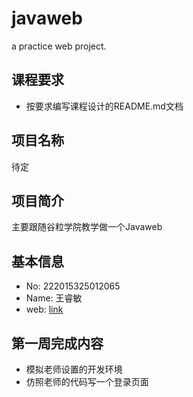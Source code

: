 # javaweb
a practice web project.

## 课程要求
- 按要求编写课程设计的README.md文档

## 项目名称
待定

## 项目简介
主要跟随谷粒学院教学做一个Javaweb

## 基本信息
- No: 222015325012065
- Name: 王睿敏
- web: [link](http://47.102.203.124:8080/javaweb)

## 第一周完成内容
- 模拟老师设置的开发环境
- 仿照老师的代码写一个登录页面
